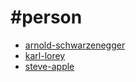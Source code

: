 # #person

- [arnold-schwarzenegger](people/arnold-schwarzenegger.md)
- [karl-lorey](people/karl-lorey.md)
- [steve-apple](people/steve-apple.md)
